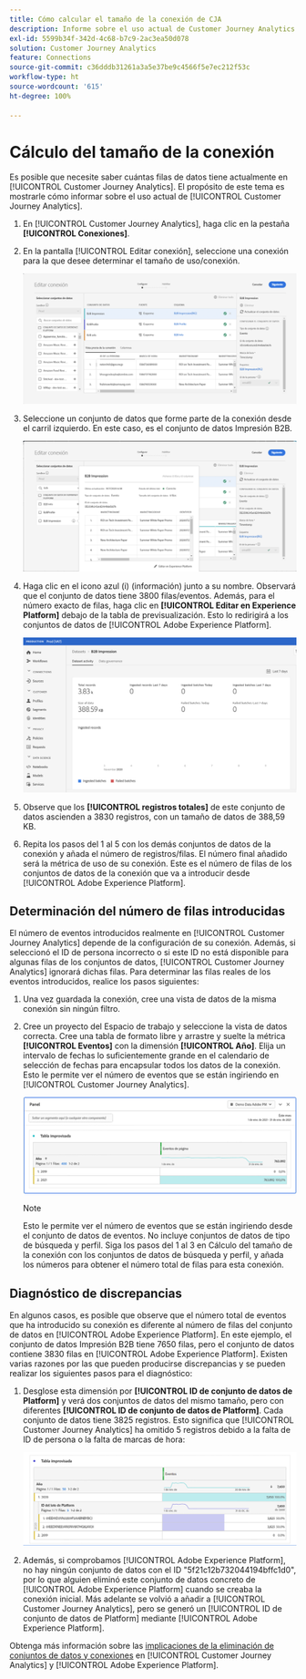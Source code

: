 ```yaml
---
title: Cómo calcular el tamaño de la conexión de CJA
description: Informe sobre el uso actual de Customer Journey Analytics
exl-id: 5599b34f-342d-4c68-b7c9-2ac3ea50d078
solution: Customer Journey Analytics
feature: Connections
source-git-commit: c36dddb31261a3a5e37be9c4566f5e7ec212f53c
workflow-type: ht
source-wordcount: '615'
ht-degree: 100%

---
```


# Cálculo del tamaño de la conexión

Es posible que necesite saber cuántas filas de datos tiene actualmente en [!UICONTROL Customer Journey Analytics]. El propósito de este tema es mostrarle cómo informar sobre el uso actual de [!UICONTROL Customer Journey Analytics].

1. En [!UICONTROL Customer Journey Analytics], haga clic en la pestaña **[!UICONTROL Conexiones]**.
1. En la pantalla [!UICONTROL Editar conexión], seleccione una conexión para la que desee determinar el tamaño de uso/conexión.

   ![Editar conexión](assets/edit-connection.png)

1. Seleccione un conjunto de datos que forme parte de la conexión desde el carril izquierdo. En este caso, es el conjunto de datos Impresión B2B.

   ![Conjunto de datos](assets/dataset.png)

1. Haga clic en el icono azul (i) (información) junto a su nombre. Observará que el conjunto de datos tiene 3800 filas/eventos. Además, para el número exacto de filas, haga clic en **[!UICONTROL Editar en Experience Platform]** debajo de la tabla de previsualización. Esto lo redirigirá a los conjuntos de datos de [!UICONTROL Adobe Experience Platform].

   ![Información del conjunto de datos de AEP](assets/data-size.png)

1. Observe que los **[!UICONTROL registros totales]** de este conjunto de datos ascienden a 3830 registros, con un tamaño de datos de 388,59 KB.

1. Repita los pasos del 1 al 5 con los demás conjuntos de datos de la conexión y añada el número de registros/filas. El número final añadido será la métrica de uso de su conexión. Este es el número de filas de los conjuntos de datos de la conexión que va a introducir desde [!UICONTROL Adobe Experience Platform].

## Determinación del número de filas introducidas

El número de eventos introducidos realmente en [!UICONTROL Customer Journey Analytics] depende de la configuración de su conexión. Además, si seleccionó el ID de persona incorrecto o si este ID no está disponible para algunas filas de los conjuntos de datos, [!UICONTROL Customer Journey Analytics] ignorará dichas filas. Para determinar las filas reales de los eventos introducidos, realice los pasos siguientes:

1. Una vez guardada la conexión, cree una vista de datos de la misma conexión sin ningún filtro.
1. Cree un proyecto del Espacio de trabajo y seleccione la vista de datos correcta. Cree una tabla de formato libre y arrastre y suelte la métrica **[!UICONTROL Eventos]** con la dimensión **[!UICONTROL Año]**. Elija un intervalo de fechas lo suficientemente grande en el calendario de selección de fechas para encapsular todos los datos de la conexión. Esto le permite ver el número de eventos que se están ingiriendo en [!UICONTROL Customer Journey Analytics].

   ![Proyecto del Espacio de trabajo](assets/event-number.png)

   >[!NOTE]
   >
   >Esto le permite ver el número de eventos que se están ingiriendo desde el conjunto de datos de eventos. No incluye conjuntos de datos de tipo de búsqueda y perfil. Siga los pasos del 1 al 3 en Cálculo del tamaño de la conexión con los conjuntos de datos de búsqueda y perfil, y añada los números para obtener el número total de filas para esta conexión.

## Diagnóstico de discrepancias

En algunos casos, es posible que observe que el número total de eventos que ha introducido su conexión es diferente al número de filas del conjunto de datos en [!UICONTROL Adobe Experience Platform]. En este ejemplo, el conjunto de datos Impresión B2B tiene 7650 filas, pero el conjunto de datos contiene 3830 filas en [!UICONTROL Adobe Experience Platform]. Existen varias razones por las que pueden producirse discrepancias y se pueden realizar los siguientes pasos para el diagnóstico:

1. Desglose esta dimensión por **[!UICONTROL ID de conjunto de datos de Platform]** y verá dos conjuntos de datos del mismo tamaño, pero con diferentes **[!UICONTROL ID de conjunto de datos de Platform]**. Cada conjunto de datos tiene 3825 registros. Esto significa que [!UICONTROL Customer Journey Analytics] ha omitido 5 registros debido a la falta de ID de persona o la falta de marcas de hora:

   ![Desglosar](assets/data-size2.png)

1. Además, si comprobamos [!UICONTROL Adobe Experience Platform], no hay ningún conjunto de datos con el ID &quot;5f21c12b732044194bffc1d0&quot;, por lo que alguien eliminó este conjunto de datos concreto de [!UICONTROL Adobe Experience Platform] cuando se creaba la conexión inicial. Más adelante se volvió a añadir a [!UICONTROL Customer Journey Analytics], pero se generó un [!UICONTROL ID de conjunto de datos de Platform] mediante [!UICONTROL Adobe Experience Platform].

Obtenga más información sobre las [implicaciones de la eliminación de conjuntos de datos y conexiones](https://experienceleague.adobe.com/docs/analytics-platform/using/cja-overview/cja-faq.html?lang=es#implications-of-deleting-data-components) en [!UICONTROL Customer Journey Analytics] y [!UICONTROL Adobe Experience Platform].
